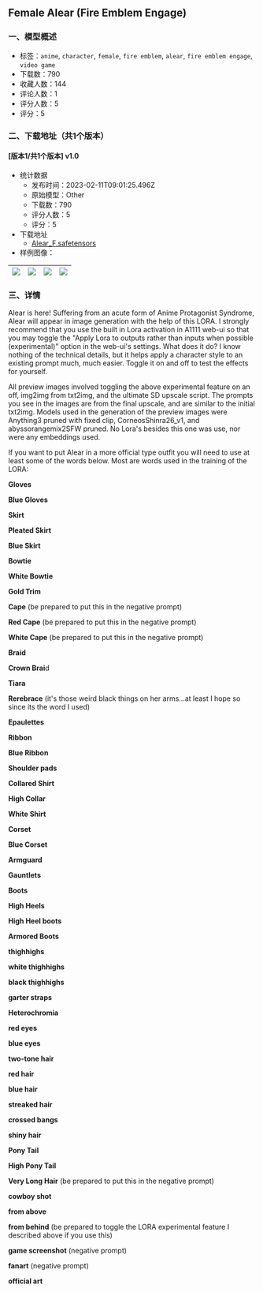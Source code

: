 ## Female Alear (Fire Emblem Engage)
### 一、模型概述

- 标签：`anime`, `character`, `female`, `fire emblem`, `alear`, `fire emblem engage`, `video game`
- 下载数：790
- 收藏人数：144
- 评论人数：1
- 评分人数：5
- 评分：5

### 二、下载地址（共1个版本）

#### [版本1/共1个版本] v1.0

- 统计数据
  - 发布时间：2023-02-11T09:01:25.496Z
  - 原始模型：Other
  - 下载数：790
  - 评分人数：5
  - 评分：5
- 下载地址
  - [Alear_F.safetensors](https://civitai.com/api/download/models/9423)
- 样例图像：

| <img src="https://image.civitai.com/xG1nkqKTMzGDvpLrqFT7WA/437e0208-904d-4f1f-043d-3738eff8e300/width=450/90603.jpeg" /> | <img src="https://image.civitai.com/xG1nkqKTMzGDvpLrqFT7WA/984772c5-7e51-4904-56e0-ce210da11800/width=450/90606.jpeg" /> | <img src="https://image.civitai.com/xG1nkqKTMzGDvpLrqFT7WA/dcdd8d53-42f8-4ce1-bdff-de660767a600/width=450/90605.jpeg" /> | <img src="https://image.civitai.com/xG1nkqKTMzGDvpLrqFT7WA/0c8b407e-4dfc-48f7-042a-c1dd1baa1d00/width=450/90604.jpeg" /> |
| ---- | ---- | ---- | ---- |


### 三、详情
<p>Alear is here! Suffering from an acute form of Anime Protagonist Syndrome, Alear will appear in image generation with the help of this LORA. I strongly recommend that you use the built in Lora activation in A1111 web-ui so that you may toggle the "Apply Lora to outputs rather than inputs when possible (experimental)" option in the web-ui's settings. What does it do? I know nothing of the technical details, but it helps apply a character style to an existing prompt much, much easier. Toggle it on and off to test the effects for yourself.</p><p>All preview images involved toggling the above experimental feature on an off, img2img from txt2img, and the ultimate SD upscale script. The prompts you see in the images are from the final upscale, and are similar to the initial txt2img. Models used in the generation of the preview images were Anything3 pruned with fixed clip, CorneosShinra26_v1, and abyssorangemix2SFW pruned. No Lora's besides this one was use, nor were any embeddings used.</p><p>If you want to put Alear in a more official type outfit you will need to use at least some of the words below. Most are words used in the training of the LORA:</p><p><strong>Gloves</strong></p><p><strong>Blue Gloves</strong></p><p><strong>Skirt</strong></p><p><strong>Pleated Skirt</strong></p><p><strong>Blue Skirt</strong></p><p><strong>Bowtie</strong></p><p><strong>White Bowtie</strong></p><p><strong>Gold Trim</strong></p><p><strong>Cape</strong> (be prepared to put this in the negative prompt)</p><p><strong>Red Cape</strong> (be prepared to put this in the negative prompt)</p><p><strong>White Cape</strong> (be prepared to put this in the negative prompt)</p><p><strong>Braid</strong></p><p><strong>Crown Brai</strong>d</p><p><strong>Tiara</strong></p><p><strong>Rerebrace</strong> (it's those weird black things on her arms...at least I hope so since its the word I used)</p><p><strong>Epaulettes</strong></p><p><strong>Ribbon</strong></p><p><strong>Blue Ribbon</strong></p><p><strong>Shoulder pads</strong></p><p><strong>Collared Shirt</strong></p><p><strong>High Collar</strong></p><p><strong>White Shirt</strong></p><p><strong>Corset</strong></p><p><strong>Blue Corset</strong></p><p><strong>Armguard</strong></p><p><strong>Gauntlets</strong></p><p><strong>Boots</strong></p><p><strong>High Heels</strong></p><p><strong>High Heel boots</strong></p><p><strong>Armored Boots</strong></p><p><strong>thighhighs</strong></p><p><strong>white thighhighs</strong></p><p><strong>black thighhighs</strong></p><p><strong>garter straps</strong></p><p></p><p><strong>Heterochromia</strong></p><p><strong>red eyes</strong></p><p><strong>blue eyes</strong></p><p><strong>two-tone hair</strong></p><p><strong>red hair</strong></p><p><strong>blue hair</strong></p><p><strong>streaked hair</strong></p><p><strong>crossed bangs</strong></p><p><strong>shiny hair</strong></p><p><strong>Pony Tail</strong></p><p><strong>High Pony Tail</strong></p><p><strong>Very Long Hair</strong> (be prepared to put this in the negative prompt)</p><p></p><p><strong>cowboy shot</strong></p><p><strong>from above</strong></p><p><strong>from behind</strong> (be prepared to toggle the LORA experimental feature I described above if you use this)</p><p><strong>game screenshot</strong> (negative prompt)</p><p><strong>fanart</strong> (negative prompt)</p><p><strong>official art</strong></p><p></p>